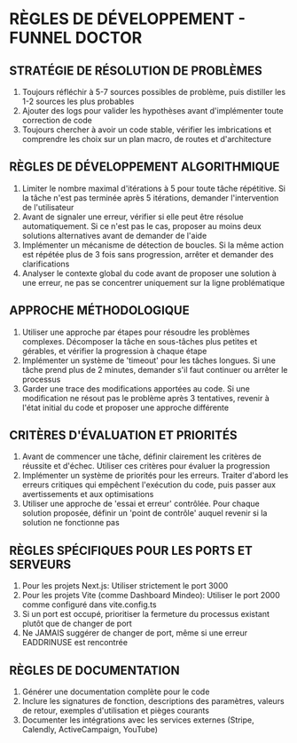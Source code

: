 # RÈGLES DE DÉVELOPPEMENT - FUNNEL DOCTOR

## STRATÉGIE DE RÉSOLUTION DE PROBLÈMES

1. Toujours réfléchir à 5-7 sources possibles de problème, puis distiller les 1-2 sources les plus probables
2. Ajouter des logs pour valider les hypothèses avant d'implémenter toute correction de code
3. Toujours chercher à avoir un code stable, vérifier les imbrications et comprendre les choix sur un plan macro, de routes et d'architecture

## RÈGLES DE DÉVELOPPEMENT ALGORITHMIQUE

1. Limiter le nombre maximal d'itérations à 5 pour toute tâche répétitive. Si la tâche n'est pas terminée après 5 itérations, demander l'intervention de l'utilisateur
2. Avant de signaler une erreur, vérifier si elle peut être résolue automatiquement. Si ce n'est pas le cas, proposer au moins deux solutions alternatives avant de demander de l'aide
3. Implémenter un mécanisme de détection de boucles. Si la même action est répétée plus de 3 fois sans progression, arrêter et demander des clarifications
4. Analyser le contexte global du code avant de proposer une solution à une erreur, ne pas se concentrer uniquement sur la ligne problématique

## APPROCHE MÉTHODOLOGIQUE

1. Utiliser une approche par étapes pour résoudre les problèmes complexes. Décomposer la tâche en sous-tâches plus petites et gérables, et vérifier la progression à chaque étape
2. Implémenter un système de 'timeout' pour les tâches longues. Si une tâche prend plus de 2 minutes, demander s'il faut continuer ou arrêter le processus
3. Garder une trace des modifications apportées au code. Si une modification ne résout pas le problème après 3 tentatives, revenir à l'état initial du code et proposer une approche différente

## CRITÈRES D'ÉVALUATION ET PRIORITÉS

1. Avant de commencer une tâche, définir clairement les critères de réussite et d'échec. Utiliser ces critères pour évaluer la progression
2. Implémenter un système de priorités pour les erreurs. Traiter d'abord les erreurs critiques qui empêchent l'exécution du code, puis passer aux avertissements et aux optimisations
3. Utiliser une approche de 'essai et erreur' contrôlée. Pour chaque solution proposée, définir un 'point de contrôle' auquel revenir si la solution ne fonctionne pas

## RÈGLES SPÉCIFIQUES POUR LES PORTS ET SERVEURS

1. Pour les projets Next.js: Utiliser strictement le port 3000
2. Pour les projets Vite (comme Dashboard Mindeo): Utiliser le port 2000 comme configuré dans vite.config.ts
3. Si un port est occupé, prioritiser la fermeture du processus existant plutôt que de changer de port
4. Ne JAMAIS suggérer de changer de port, même si une erreur EADDRINUSE est rencontrée

## RÈGLES DE DOCUMENTATION

1. Générer une documentation complète pour le code
2. Inclure les signatures de fonction, descriptions des paramètres, valeurs de retour, exemples d'utilisation et pièges courants
3. Documenter les intégrations avec les services externes (Stripe, Calendly, ActiveCampaign, YouTube)

